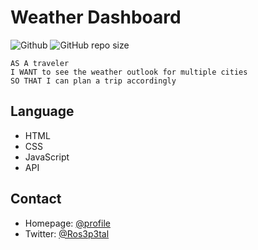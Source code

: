 # Weather Dashboard
![Github](https://img.shields.io/badge/weather-dashboard-181717?style=social&logo=mySQL)
![GitHub repo size](https://img.shields.io/github/repo-size/Kathleen-Y/city_-6?logo=github)

```
AS A traveler
I WANT to see the weather outlook for multiple cities
SO THAT I can plan a trip accordingly
```

## Language
* HTML
* CSS
* JavaScript
* API

## Contact
* Homepage: [@profile](https://github.com/Kathleen-Y)
* Twitter: [@Ros3p3tal](https://twitter.com/Ros3p3tal)
